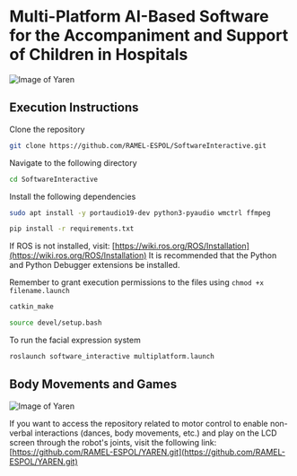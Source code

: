 # Multi-Platform AI-Based Software for the Accompaniment and Support of Children in Hospitals

![Image of Yaren](https://github.com/RAMEL-ESPOL/SoftwareInteractive/blob/main/README_FILES/MultiplatformSoftware.png)

## Execution Instructions

Clone the repository

```bash
git clone https://github.com/RAMEL-ESPOL/SoftwareInteractive.git  
```

Navigate to the following directory

```bash
cd SoftwareInteractive  
```

Install the following dependencies

```bash
sudo apt install -y portaudio19-dev python3-pyaudio wmctrl ffmpeg  
```

```bash
pip install -r requirements.txt  
```

If ROS is not installed, visit: [https://wiki.ros.org/ROS/Installation](https://wiki.ros.org/ROS/Installation)
It is recommended that the Python and Python Debugger extensions be installed.

Remember to grant execution permissions to the files using `chmod +x filename.launch`

```bash
catkin_make  
```

```bash
source devel/setup.bash  
```

To run the facial expression system

```bash
roslaunch software_interactive multiplatform.launch  
```

## Body Movements and Games

![Image of Yaren](https://github.com/RAMEL-ESPOL/SoftwareInteractive/blob/main/README_FILES/22d.png)

If you want to access the repository related to motor control to enable non-verbal interactions (dances, body movements, etc.) and play on the LCD screen through the robot's joints, visit the following link: [https://github.com/RAMEL-ESPOL/YAREN.git](https://github.com/RAMEL-ESPOL/YAREN.git)

